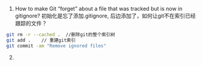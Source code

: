 1. How to make Git “forget” about a file that was tracked but is now in gitignore?
初始化是忘了添加.gitignore, 后边添加了，如何让git不在索引已经跟踪的文件？

``` sh
git rm -r --cached .  //删除git的整个索引树
git add .    // 重建git索引
git commit -am "Remove ignored files"
```

2. 

